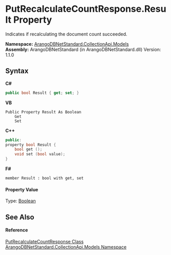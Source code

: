 # PutRecalculateCountResponse.Result Property 
 

Indicates if recalculating the document count succeeded.

**Namespace:**&nbsp;<a href="eddef630-2e74-9b99-ee5b-91305adea48b">ArangoDBNetStandard.CollectionApi.Models</a><br />**Assembly:**&nbsp;ArangoDBNetStandard (in ArangoDBNetStandard.dll) Version: 1.1.0

## Syntax

**C#**<br />
``` C#
public bool Result { get; set; }
```

**VB**<br />
``` VB
Public Property Result As Boolean
	Get
	Set
```

**C++**<br />
``` C++
public:
property bool Result {
	bool get ();
	void set (bool value);
}
```

**F#**<br />
``` F#
member Result : bool with get, set

```


#### Property Value
Type: <a href="https://docs.microsoft.com/dotnet/api/system.boolean" target="_blank" rel="noopener noreferrer">Boolean</a>

## See Also


#### Reference
<a href="83aa626c-5fe9-b5b5-f7d2-9ef30bf4d38a">PutRecalculateCountResponse Class</a><br /><a href="eddef630-2e74-9b99-ee5b-91305adea48b">ArangoDBNetStandard.CollectionApi.Models Namespace</a><br />